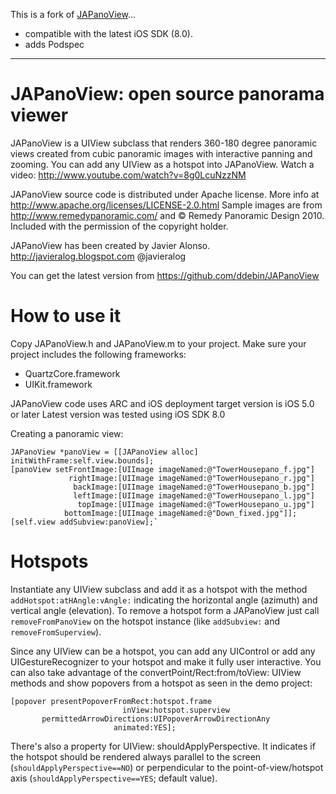 This is a fork of [JAPanoView](https://bitbucket.org/javieralonso/japanoview)...
 - compatible with the latest iOS SDK (8.0).
 - adds Podspec

- - -


# JAPanoView: open source panorama viewer

JAPanoView is a UIView subclass that renders 360-180 degree panoramic views created from cubic panoramic images with interactive panning and zooming. You can add any UIView as a hotspot into JAPanoView.
Watch a video: http://www.youtube.com/watch?v=8g0LcuNzzNM

JAPanoView source code is distributed under Apache license. More info at http://www.apache.org/licenses/LICENSE-2.0.html
Sample images are from http://www.remedypanoramic.com/ and © Remedy Panoramic Design 2010. Included with the permission of the copyright holder.

JAPanoView has been created by Javier Alonso.
http://javieralog.blogspot.com
@javieralog

You can get the latest version from https://github.com/ddebin/JAPanoView


# How to use it

Copy JAPanoView.h and JAPanoView.m to your project.
Make sure your project includes the following frameworks:
 - QuartzCore.framework
 - UIKit.framework

JAPanoView code uses ARC and iOS deployment target version is iOS 5.0 or later
Latest version was tested using iOS SDK 8.0

Creating a panoramic view:

```objc
JAPanoView *panoView = [[JAPanoView alloc] initWithFrame:self.view.bounds];
[panoView setFrontImage:[UIImage imageNamed:@"TowerHousepano_f.jpg"]
             rightImage:[UIImage imageNamed:@"TowerHousepano_r.jpg"]
              backImage:[UIImage imageNamed:@"TowerHousepano_b.jpg"]
              leftImage:[UIImage imageNamed:@"TowerHousepano_l.jpg"]
               topImage:[UIImage imageNamed:@"TowerHousepano_u.jpg"]
            bottomImage:[UIImage imageNamed:@"Down_fixed.jpg"]];
[self.view addSubview:panoView];`
```

# Hotspots

Instantiate any UIView subclass and add it as a hotspot with the method `addHotspot:atHAngle:vAngle:` indicating the horizontal angle (azimuth) and vertical angle (elevation). To remove a hotspot form a JAPanoView just call `removeFromPanoView` on the hotspot instance (like `addSubview:` and `removeFromSuperview`).

Since any UIView can be a hotspot, you can add any UIControl or add any UIGestureRecognizer to your hotspot and make it fully user interactive. You can also take advantage of the convertPoint/Rect:from/toView: UIView methods and show popovers from a hotspot as seen in the demo project:

```objc
[popover presentPopoverFromRect:hotspot.frame
                         inView:hotspot.superview
       permittedArrowDirections:UIPopoverArrowDirectionAny
                       animated:YES];
```

There's also a property for UIView: shouldApplyPerspective. It indicates if the hotspot should be rendered always parallel to the screen (`shouldApplyPerspective==NO`) or perpendicular to the point-of-view/hotspot axis (`shouldApplyPerspective==YES`; default value).